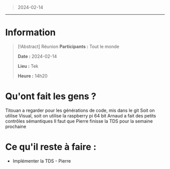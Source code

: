 > 2024-02-14

---

# Information

>[!Abstract] Réunion
>**Participants :** Tout le monde
>
>**Date :** 2024-02-14
>
>**Lieu :** Tek
>
>**Heure :** 14h20

# Qu'ont fait les gens ? 

Titouan a regarder pour les générations de code, mis dans le git
Soit on utilise Visual, soit on utilise la raspberry pi 64 bit
Arnaud a fait des petits contrôles sémantiques
Il faut que Pierre finisse la TDS pour la semaine prochaine

# Ce qu'il reste à faire :

- Implémenter la TDS - Pierre